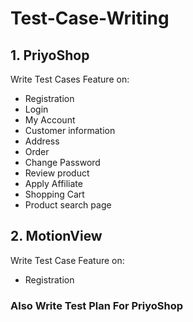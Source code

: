 # Test-Case-Writing
## 1. PriyoShop
Write Test Cases Feature on:
- Registration
- Login
- My Account
- Customer information
- Address
- Order
- Change Password
- Review product
- Apply Affiliate
- Shopping Cart
- Product search page
## 2. MotionView
Write Test Case Feature on:
- Registration
### Also Write Test Plan For PriyoShop
